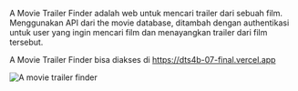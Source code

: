 A Movie Trailer Finder adalah web untuk mencari trailer dari sebuah film. Menggunakan API dari the movie database, ditambah dengan authentikasi untuk user yang ingin mencari film dan menayangkan trailer dari film tersebut.

A Movie Trailer Finder bisa diakses di https://dts4b-07-final.vercel.app 

![A movie trailer finder](https://gfycat.com/discretepopularbuckeyebutterfly)

